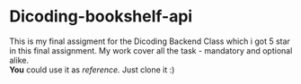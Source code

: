 # Dicoding-bookshelf-api  

This is my final assigment for the Dicoding Backend Class which i got 5 star in this final assignment. My work cover all the task - mandatory and optional alike.  
**You** could use it as *reference.* Just clone it :)
